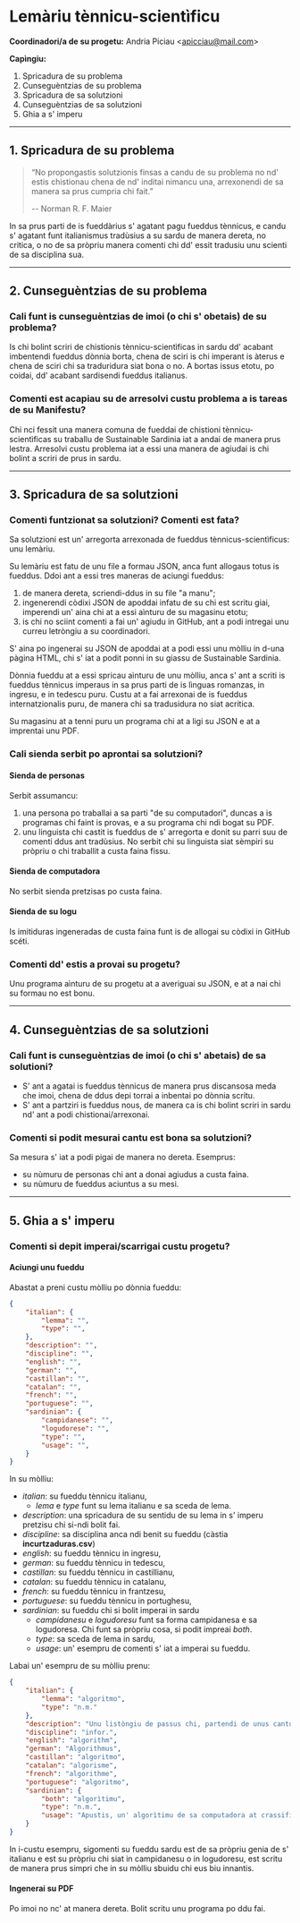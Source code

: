 # Lemàriu tènnicu-scientìficu

**Coordinadori/a de su progetu:** Andria Piciau <<apicciau@mail.com>>

**Capìngiu:**

1. Spricadura de su problema
2. Cunseguèntzias de su problema
3. Spricadura de sa solutzioni
4. Cunseguèntzias de sa solutzioni
5. Ghia a s' imperu

-------------------------------------------------------------------------------
## 1. Spricadura de su problema

> “No propongastis solutzionis finsas a candu de su problema no nd' estis
> chistionau chena de nd' inditai nimancu una, arrexonendi de sa manera sa prus 
> cumpria chi fait.”
>
> -- Norman R. F. Maier

In sa prus parti de is fueddàrius s' agatant pagu fueddus tènnicus, e candu s' agatant
funt italianismus tradùsius a su sardu de manera dereta, no critica, o no de sa pròpriu
manera comenti chi dd' essit tradusiu unu scienti de sa disciplina sua.

-------------------------------------------------------------------------------
## 2. Cunseguèntzias de su problema

### Cali funt is cunseguèntzias de imoi (o chi s' obetais) de su problema?

Is chi bolint scriri de chistionis tènnicu-scientìficas in sardu dd' acabant imbentendi
fueddus dònnia borta, chena de sciri is chi imperant is àterus e chena de sciri chi sa
traduridura siat bona o no. A bortas issus etotu, po coidai, dd' acabant sardisendi
fueddus italianus.

### Comenti est acapiau su de arresolvi custu problema a is tareas de su Manifestu?

Chi nci fessit una manera comuna de fueddai de chistioni tènnicu-scientìficas su traballu
de Sustainable Sardinia iat a andai de manera prus lestra. Arresolvi custu problema iat a
essi una manera de agiudai is chi bolint a scriri de prus in sardu.

-------------------------------------------------------------------------------
## 3. Spricadura de sa solutzioni

### Comenti funtzionat sa solutzioni? Comenti est fata?

Sa solutzioni est un' arregorta arrexonada de fueddus tènnicus-scientìficus: unu lemàriu.

Su lemàriu est fatu de unu file a formau JSON, anca funt allogaus totus is fueddus. Ddoi
ant a essi tres maneras de aciungi fueddus:
1. de manera dereta, scriendi-ddus in su file "a manu";
2. ingenerendi còdixi JSON de apoddai infatu de su chi est scritu giai, imperendi un' aina
   chi at a essi aìnturu de su magasinu etotu;
3. is chi no sciint comenti a fai un' agiudu in GitHub, ant a podi intregai unu curreu
   letròngiu a su coordinadori.

S' aina po ingenerai su JSON de apoddai at a podi essi unu mòlliu in d-una pàgina HTML,
chi s' iat a podit ponni in su giassu de Sustainable Sardinia.

Dònnia fueddu at a essi spricau aìnturu de unu mòlliu, anca s' ant a scriti is fueddus
tènnicus imperaus in sa prus parti de is lìnguas romanzas, in ingresu, e in tedescu puru.
Custu at a fai arrexonai de is fueddus internatzionalis puru, de manera chi sa tradusidura
no siat acritica.

Su magasinu at a tenni puru un programa chi at a ligi su JSON e at a imprentai unu
PDF.

### Cali sienda serbit po aprontai sa solutzioni?

#### Sienda de personas

Serbit assumancu:
1. una persona po traballai a sa parti "de su computadori", duncas a is programas chi
   faint is provas, e a su programa chi ndi bogat su PDF.
2. unu linguista chi castit is fueddus de s' arregorta e donit su parri suu de comenti
   ddus ant tradùsius. No serbit chi su linguista siat sèmpiri su pròpriu o chi traballit
   a custa faina fissu.

#### Sienda de computadora

No serbit sienda pretzisas po custa faina.

#### Sienda de su logu

Is imitiduras ingeneradas de custa faina funt is de allogai su còdixi in GitHub scéti.

### Comenti dd' estis a provai su progetu?

Unu programa aìnturu de su progetu at a averiguai su JSON, e at a nai chi su formau no est
bonu.

-------------------------------------------------------------------------------
## 4. Cunseguèntzias de sa solutzioni 

### Cali funt is cunseguèntzias de imoi (o chi s' abetais) de sa solutioni?

* S' ant a agatai is fueddus tènnicus de manera prus discansosa meda che imoi, chena de
  ddus depi torrai a inbentai po dònnia scritu.
* S' ant a partziri is fueddus nous, de manera ca is chi bolint scriri in sardu nd' ant a
  podi chistionai/arrexonai.

### Comenti si podit mesurai cantu est bona sa solutzioni?

Sa mesura s' iat a podi pigai de manera no dereta. Esemprus:
* su nùmuru de personas chi ant a donai agiudus a custa faina. 
* su nùmuru de fueddus aciuntus a su mesi.

-------------------------------------------------------------------------------
## 5. Ghia a s' imperu

### Comenti si depit imperai/scarrigai custu progetu?

#### Aciungi unu fueddu

Abastat a preni custu mòlliu po dònnia fueddu:
``` json
{
    "italian": {
        "lemma": "",
        "type": "",
    },
    "description": "",
    "discipline": "",
    "english": "",
    "german": "",
    "castillan": "",
    "catalan": "",
    "french": "",
    "portuguese": "",
    "sardinian": {
        "campidanese": "",
        "logudorese": "",
        "type": "",
        "usage": "",
    }
}
```

In su mòlliu:
* *italian*: su fueddu tènnicu italianu,
   * *lema* e *type* funt su lema italianu e sa sceda de lema.
* *description*: una spricadura de su sentidu de su lema in s' imperu pretzisu chi si-ndi
  bolit fai.
* *discipline*: sa disciplina anca ndi benit su fueddu (càstia **incurtzaduras.csv**)
* *english*: su fueddu tènnicu in ingresu,
* *german*: su fueddu tènnicu in tedescu,
* *castillan*: su fueddu tènnicu in castillianu,
* *catalan*: su fueddu tènnicu in catalanu,
* *french*: su fueddu tènnicu in frantzesu,
* *portuguese*: su fueddu tènnicu in portughesu,
* *sardinian*: su fueddu chi si bolit imperai in sardu
   * *campidanesu* e *logudoresu* funt sa forma campidanesa e sa logudoresa. Chi funt sa
     pròpriu cosa, si podit impreai *both*.
   * *type*: sa sceda de lema in sardu,
   * *usage*: un' esempru de comenti s' iat a imperai su fueddu.

Labai un' esempru de su mòlliu prenu:
``` json
{
    "italian": {
        "lemma": "algoritmo",
        "type": "n.m."
    },
    "description": "Unu listòngiu de passus chi, partendi de unus cantu informus, donant un' arresultau po unu problema.",
    "discipline": "infor.",
    "english": "algorithm",
    "german": "Algorithmus",
    "castillan": "algoritmo",
    "catalan": "algorisme",
    "french": "algorithme",
    "portuguese": "algoritmo",
    "sardinian": {
        "both": "algorìtimu",
        "type": "n.m.",
        "usage": "Apustis, un' algorìtimu de sa computadora at crassificau sa genti a segunda de su comportamentu."
    }
}
```
In i-custu esempru, sigomenti su fueddu sardu est de sa pròpriu genia de s' italianu e est
su pròpriu chi siat in campidanesu o in logudoresu, est scritu de manera prus simpri che
in su mòlliu sbuidu chi eus biu innantis.

#### Ingenerai su PDF

Po imoi no nc' at manera dereta. Bolit scritu unu programa po ddu fai.